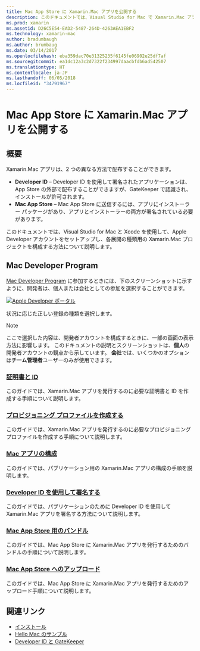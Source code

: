 ```yaml
---
title: Mac App Store に Xamarin.Mac アプリを公開する
description: このドキュメントでは、Visual Studio for Mac で Xamarin.Mac アプリを展開する方法について説明します。 Mac 開発者アカウントを設定する方法、コード署名用の証明書を作成する方法、その証明書を利用し、直接または Mac App Store 経由で配布できる Map アプリをビルドする方法について説明します。
ms.prod: xamarin
ms.assetid: D26C5E54-EAD2-5487-264D-4263AEA1EBF2
ms.technology: xamarin-mac
author: bradumbaugh
ms.author: brumbaug
ms.date: 03/14/2017
ms.openlocfilehash: eba359dac70e31325235f6145fe06902e25df7af
ms.sourcegitcommit: ea1dc12a3c2d7322f234997daacbfdb6ad542507
ms.translationtype: HT
ms.contentlocale: ja-JP
ms.lasthandoff: 06/05/2018
ms.locfileid: "34791967"
---
```

# <a name="publishing-xamarinmac-apps-to-the-mac-app-store"></a>Mac App Store に Xamarin.Mac アプリを公開する

## <a name="overview"></a>概要

Xamarin.Mac アプリは、2 つの異なる方法で配布することができます。

- **Developer ID** – Developer ID を使用して署名されたアプリケーションは、App Store の外部で配布することができますが、GateKeeper で認識され、インストールが許可されます。
- **Mac App Store** – Mac App Store に送信するには、アプリにインストーラー パッケージがあり、アプリとインストーラーの両方が署名されている必要があります。

このドキュメントでは、Visual Studio for Mac と Xcode を使用して、Apple Developer アカウントをセットアップし、各展開の種類用の Xamarin.Mac プロジェクトを構成する方法について説明します。


## <a name="mac-developer-program"></a>Mac Developer Program

[Mac Developer Program](https://developer.apple.com/devcenter/mac/) に参加するときには、下のスクリーンショットに示すように、開発者は、個人または会社としての参加を選択することができます。

[![Apple Developer ポータル](images/image1.png "Apple Developer ポータル")](images/image1-large.png#lightbox)

状況に応じた正しい登録の種類を選択します。

> [!NOTE]
> ここで選択した内容は、開発者アカウントを構成するときに、一部の画面の表示方法に影響します。 このドキュメントの説明とスクリーンショットは、**個人**の開発者アカウントの観点から示しています。 **会社**では、いくつかのオプションは**チーム管理者**ユーザーのみが使用できます。


### <a name="certificates-and-identifiersmacdeploy-testpublishing-to-the-app-storecertificates-identifiersmd"></a>[証明書と ID](~/mac/deploy-test/publishing-to-the-app-store/certificates-identifiers.md)

このガイドでは、Xamarin.Mac アプリを発行するのに必要な証明書と ID を作成する手順について説明します。


### <a name="create-provisioning-profilemacdeploy-testpublishing-to-the-app-storeprofilesmd"></a>[プロビジョニング プロファイルを作成する](~/mac/deploy-test/publishing-to-the-app-store/profiles.md)

このガイドでは、Xamarin.Mac アプリを発行するのに必要なプロビジョニング プロファイルを作成する手順について説明します。


### <a name="mac-app-configurationmacdeploy-testpublishing-to-the-app-storeapp-configurationmd"></a>[Mac アプリの構成](~/mac/deploy-test/publishing-to-the-app-store/app-configuration.md)

このガイドでは、パブリケーション用の Xamarin.Mac アプリの構成の手順を説明します。


### <a name="sign-with-developer-idmacdeploy-testpublishing-to-the-app-storesigningmd"></a>[Developer ID を使用して署名する](~/mac/deploy-test/publishing-to-the-app-store/signing.md)

このガイドでは、パブリケーションのために Developer ID を使用して Xamarin.Mac アプリを署名する方法について説明します。


### <a name="bundle-for-mac-app-storemacdeploy-testpublishing-to-the-app-storebundlingmd"></a>[Mac App Store 用のバンドル](~/mac/deploy-test/publishing-to-the-app-store/bundling.md)

このガイドでは、Mac App Store に Xamarin.Mac アプリを発行するためのバンドルの手順について説明します。


### <a name="upload-to-mac-app-storemacdeploy-testpublishing-to-the-app-storeuploadingmd"></a>[Mac App Store へのアップロード](~/mac/deploy-test/publishing-to-the-app-store/uploading.md)

このガイドでは、Mac App Store に Xamarin.Mac アプリを発行するためのアップロード手順について説明します。


## <a name="related-links"></a>関連リンク

- [インストール](/visualstudio/mac/installation/)
- [Hello Mac のサンプル](~/mac/get-started/hello-mac.md)
- [Developer ID と GateKeeper](https://developer.apple.com/resources/developer-id/)
